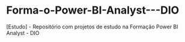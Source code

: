 # Forma-o-Power-BI-Analyst---DIO
[Estudo] - Repositório com projetos de estudo na Formação Power BI Analyst - DIO
